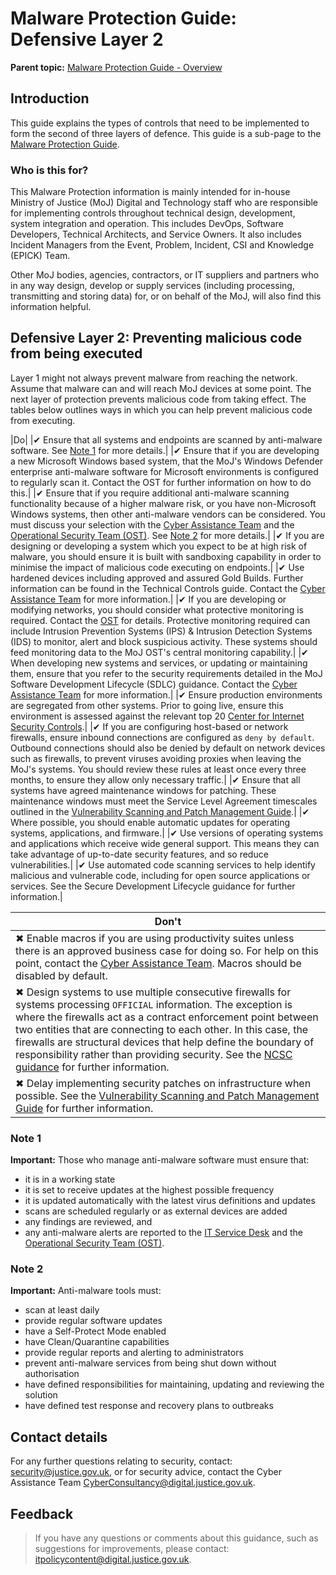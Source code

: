 # Malware Protection Guide: Defensive Layer 2

**Parent topic:** [Malware Protection Guide - Overview](malware-protection-guide-introduction.md)

## Introduction

This guide explains the types of controls that need to be implemented to form the second of three layers of defence. This guide is a sub-page to the [Malware Protection Guide](malware-protection-guide-introduction.md).

### Who is this for?

This Malware Protection information is mainly intended for in-house Ministry of Justice \(MoJ\) Digital and Technology staff who are responsible for implementing controls throughout technical design, development, system integration and operation. This includes DevOps, Software Developers, Technical Architects, and Service Owners. It also includes Incident Managers from the Event, Problem, Incident, CSI and Knowledge \(EPICK\) Team.

Other MoJ bodies, agencies, contractors, or IT suppliers and partners who in any way design, develop or supply services \(including processing, transmitting and storing data\) for, or on behalf of the MoJ, will also find this information helpful.

## Defensive Layer 2: Preventing malicious code from being executed

Layer 1 might not always prevent malware from reaching the network. Assume that malware can and will reach MoJ devices at some point. The next layer of protection prevents malicious code from taking effect. The tables below outlines ways in which you can help prevent malicious code from executing.

|Do|
|✔ Ensure that all systems and endpoints are scanned by anti-malware software. See [Note 1](#note-1) for more details.|
|✔ Ensure that if you are developing a new Microsoft Windows based system, that the MoJ's Windows Defender enterprise anti-malware software for Microsoft environments is configured to regularly scan it. Contact the OST for further information on how to do this.|
|✔ Ensure that if you require additional anti-malware scanning functionality because of a higher malware risk, or you have non-Microsoft Windows systems, then other anti-malware vendors can be considered. You must discuss your selection with the [Cyber Assistance Team](#contact-details) and the [Operational Security Team \(OST\)](#contact-details). See [Note 2](#note-2) for more details.|
|✔ If you are designing or developing a system which you expect to be at high risk of malware, you should ensure it is built with sandboxing capability in order to minimise the impact of malicious code executing on endpoints.|
|✔ Use hardened devices including approved and assured Gold Builds. Further information can be found in the Technical Controls guide. Contact the [Cyber Assistance Team](#contact-details) for more information.|
|✔ If you are developing or modifying networks, you should consider what protective monitoring is required. Contact the [OST](#contact-details) for details. Protective monitoring required can include Intrusion Prevention Systems \(IPS\) & Intrusion Detection Systems \(IDS\) to monitor, alert and block suspicious activity. These systems should feed monitoring data to the MoJ OST's central monitoring capability.|
|✔ When developing new systems and services, or updating or maintaining them, ensure that you refer to the security requirements detailed in the MoJ Software Development Lifecycle \(SDLC\) guidance. Contact the [Cyber Assistance Team](#contact-details) for more information.|
|✔ Ensure production environments are segregated from other systems. Prior to going live, ensure this environment is assessed against the relevant top 20 [Center for Internet Security Controls](https://www.cisecurity.org/cybersecurity-best-practices).|
|✔ If you are configuring host-based or network firewalls, ensure inbound connections are configured as `deny by default`. Outbound connections should also be denied by default on network devices such as firewalls, to prevent viruses avoiding proxies when leaving the MoJ's systems. You should review these rules at least once every three months, to ensure they allow only necessary traffic.|
|✔ Ensure that all systems have agreed maintenance windows for patching. These maintenance windows must meet the Service Level Agreement timescales outlined in the [Vulnerability Scanning and Patch Management Guide](vulnerability-scanning-and-patch-management-guide.md).|
|✔ Where possible, you should enable automatic updates for operating systems, applications, and firmware.|
|✔ Use versions of operating systems and applications which receive wide general support. This means they can take advantage of up-to-date security features, and so reduce vulnerabilities.|
|✔ Use automated code scanning services to help identify malicious and vulnerable code, including for open source applications or services. See the Secure Development Lifecycle guidance for further information.|

|Don't|
|-----|
|✖ Enable macros if you are using productivity suites unless there is an approved business case for doing so. For help on this point, contact the [Cyber Assistance Team](#contact-details). Macros should be disabled by default.|
|✖ Design systems to use multiple consecutive firewalls for systems processing `OFFICIAL` information. The exception is where the firewalls act as a contract enforcement point between two entities that are connecting to each other. In this case, the firewalls are structural devices that help define the boundary of responsibility rather than providing security. See the [NCSC guidance](https://www.ncsc.gov.uk/whitepaper/security-architecture-anti-patterns#section_5) for further information.|
|✖ Delay implementing security patches on infrastructure when possible. See the [Vulnerability Scanning and Patch Management Guide](vulnerability-scanning-and-patch-management-guide.md) for further information.|

### Note 1

**Important:** Those who manage anti-malware software must ensure that:

-   it is in a working state
-   it is set to receive updates at the highest possible frequency
-   it is updated automatically with the latest virus definitions and updates
-   scans are scheduled regularly or as external devices are added
-   any findings are reviewed, and
-   any anti-malware alerts are reported to the [IT Service Desk](#contact-details) and the [Operational Security Team \(OST\)](#contact-details).

### Note 2

**Important:** Anti-malware tools must:

-   scan at least daily
-   provide regular software updates
-   have a Self-Protect Mode enabled
-   have Clean/Quarantine capabilities
-   provide regular reports and alerting to administrators
-   prevent anti-malware services from being shut down without authorisation
-   have defined responsibilities for maintaining, updating and reviewing the solution
-   have defined test response and recovery plans to outbreaks

## Contact details

For any further questions relating to security, contact: [security@justice.gov.uk](mailto:security@justice.gov.uk), or for security advice, contact the Cyber Assistance Team [CyberConsultancy@digital.justice.gov.uk](mailto:CyberConsultancy@digital.justice.gov.uk).

## Feedback

> If you have any questions or comments about this guidance, such as suggestions for improvements, please contact: [itpolicycontent@digital.justice.gov.uk](mailto:itpolicycontent@digital.justice.gov.uk).

